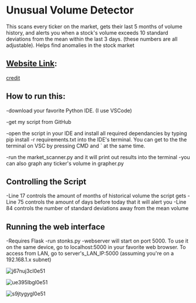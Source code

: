 # Unusual Volume Detector

This scans every ticker on the market, gets their last 5 months of volume history, and alerts you when a stock's volume exceeds 10 standard deviations from the mean within the last 3 days. (these numbers are all adjustable).  Helps find anomalies in the stock market

## [Website Link](http://165.22.228.6/ ):

[credit](https://www.reddit.com/r/wallstreetbets/comments/i10mif/i_made_a_website_for_that_scanner_made_by_that/)


## How to run this:

-download your favorite Python IDE. (I use VSCode)

-get my script from GitHub

-open the script in your IDE and install all required dependancies by typing pip install -r requirements.txt into the IDE's terminal. You can get to the the terminal on VSC by pressing CMD and ` at the same time.

-run the market_scanner.py and it will print out results into the terminal
-you can also graph any ticker's volume in grapher.py

## Controlling the Script
-Line 17 controls the amount of months of historical volume the script gets
-Line 75 controls the amount of days before today that it will alert you
-Line 84 controls the number of standard deviations away from the mean volume

## Running the web interface
-Requires Flask
-run stonks.py
-webserver will start on port 5000. To use it on the same device, go to localhost:5000 in your favorite web browser. To access from LAN, go to server's_LAN_IP:5000 (assuming you're on a 192.168.1.x subnet)


![j67nuj3cl0e51](https://user-images.githubusercontent.com/28206070/88943805-8d1ea080-d251-11ea-81ed-04138e21bf1f.png)

![ue395lbgl0e51](https://user-images.githubusercontent.com/28206070/88943804-8d1ea080-d251-11ea-8c03-3f42da8849f6.png)

![s9jtygygl0e51](https://user-images.githubusercontent.com/28206070/88943801-8c860a00-d251-11ea-833b-8e7685360ab2.png)